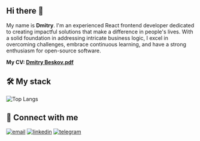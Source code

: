 ## Hi there 👋

My name is <strong>Dmitry</strong>. I'm an experienced React frontend developer dedicated to creating impactful solutions that make a difference in people's lives. With a solid foundation in addressing intricate business logic, I excel in overcoming challenges, embrace continuous learning, and have a strong enthusiasm for open-source software.

<strong>My CV: [Dmitry Beskov.pdf](https://raw.githubusercontent.com/besdar/besdar.github.io/master/public/Dmitry_Beskov.pdf)</strong>

## 🛠️ My stack

![Top Langs](https://github-readme-stats.vercel.app/api/top-langs/?username=besdar&layout=compact)

## 🤝 Connect with me

[![email](https://img.shields.io/badge/email-red.svg?&style=for-the-badge&logo=mail.ru&logoColor=white)](mailto:dmitry.beskov@outlook.com)
[![linkedin](https://img.shields.io/badge/linkedin-%230077B5.svg?&style=for-the-badge&logo=linkedin&logoColor=white)](https://www.linkedin.com/in/besdar/)
[![telegram](https://img.shields.io/badge/telegram-%2326A5E4.svg?&style=for-the-badge&logo=telegram&logoColor=white)](https://t.me/besdarrr)
